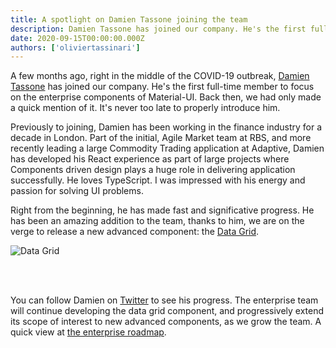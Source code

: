 ```yaml
---
title: A spotlight on Damien Tassone joining the team
description: Damien Tassone has joined our company. He's the first full-time member to focus on the enterprise components of Material-UI.
date: 2020-09-15T00:00:00.000Z
authors: ['oliviertassinari']
---
```


A few months ago, right in the middle of the COVID-19 outbreak, [Damien Tassone](https://twitter.com/madKakoO) has joined our company. He's the first full-time member to focus on the enterprise components of Material-UI. Back then, we had only made a quick mention of it. It's never too late to properly introduce him.

Previously to joining, Damien has been working in the finance industry for a decade in London. Part of the initial, Agile Market team at RBS, and more recently leading a large Commodity Trading application at Adaptive, Damien has developed his React experience as part of large projects where Components driven design plays a huge role in delivering application successfully. He loves TypeScript.
I was impressed with his energy and passion for solving UI problems.

Right from the beginning, he has made fast and significative progress. He has been an amazing addition to the team, thanks to him, we are on the verge to release a new advanced component: the [Data Grid](https://material-ui.com/components/data-grid).

<img src="/static/blog/spotlight-damien-tassone/data-grid.png" style="margin-bottom: 3rem;" alt="Data Grid" />

You can follow Damien on [Twitter](https://twitter.com/madKakoO) to see his progress. The enterprise team will continue developing the data grid component, and progressively extend its scope of interest to new advanced components, as we grow the team. A quick view at [the enterprise roadmap](https://github.com/mui-org/material-ui-x/projects/1).
